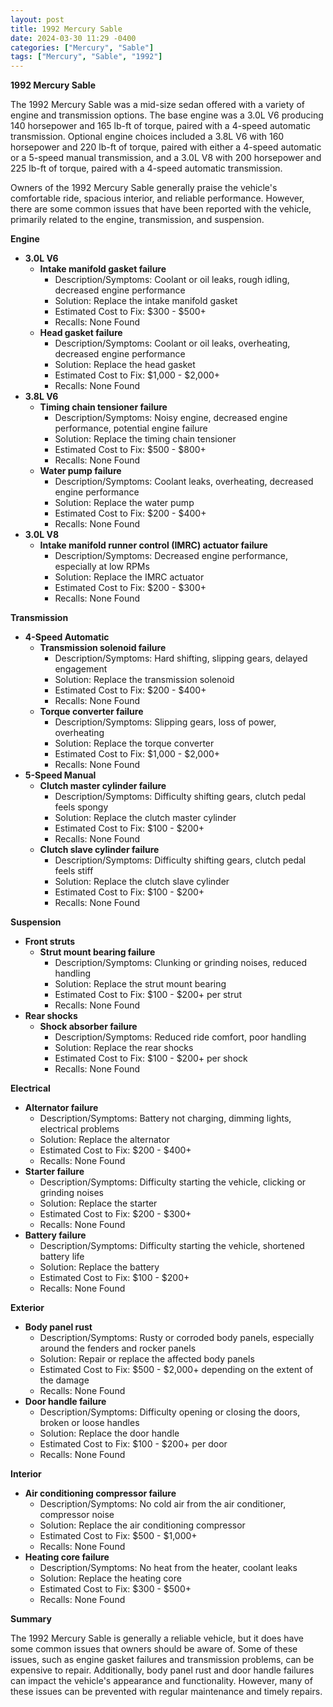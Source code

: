 ```yaml
---
layout: post
title: 1992 Mercury Sable
date: 2024-03-30 11:29 -0400
categories: ["Mercury", "Sable"]
tags: ["Mercury", "Sable", "1992"]
---
```

**1992 Mercury Sable**

The 1992 Mercury Sable was a mid-size sedan offered with a variety of engine and transmission options. The base engine was a 3.0L V6 producing 140 horsepower and 165 lb-ft of torque, paired with a 4-speed automatic transmission. Optional engine choices included a 3.8L V6 with 160 horsepower and 220 lb-ft of torque, paired with either a 4-speed automatic or a 5-speed manual transmission, and a 3.0L V8 with 200 horsepower and 225 lb-ft of torque, paired with a 4-speed automatic transmission.

Owners of the 1992 Mercury Sable generally praise the vehicle's comfortable ride, spacious interior, and reliable performance. However, there are some common issues that have been reported with the vehicle, primarily related to the engine, transmission, and suspension.

**Engine**
- **3.0L V6**
    - **Intake manifold gasket failure**
        - Description/Symptoms: Coolant or oil leaks, rough idling, decreased engine performance
        - Solution: Replace the intake manifold gasket
        - Estimated Cost to Fix: $300 - $500+
        - Recalls: None Found
    - **Head gasket failure**
        - Description/Symptoms: Coolant or oil leaks, overheating, decreased engine performance
        - Solution: Replace the head gasket
        - Estimated Cost to Fix: $1,000 - $2,000+
        - Recalls: None Found
- **3.8L V6**
    - **Timing chain tensioner failure**
        - Description/Symptoms: Noisy engine, decreased engine performance, potential engine failure
        - Solution: Replace the timing chain tensioner
        - Estimated Cost to Fix: $500 - $800+
        - Recalls: None Found
    - **Water pump failure**
        - Description/Symptoms: Coolant leaks, overheating, decreased engine performance
        - Solution: Replace the water pump
        - Estimated Cost to Fix: $200 - $400+
        - Recalls: None Found
- **3.0L V8**
    - **Intake manifold runner control (IMRC) actuator failure**
        - Description/Symptoms: Decreased engine performance, especially at low RPMs
        - Solution: Replace the IMRC actuator
        - Estimated Cost to Fix: $200 - $300+
        - Recalls: None Found

**Transmission**
- **4-Speed Automatic**
    - **Transmission solenoid failure**
        - Description/Symptoms: Hard shifting, slipping gears, delayed engagement
        - Solution: Replace the transmission solenoid
        - Estimated Cost to Fix: $200 - $400+
        - Recalls: None Found
    - **Torque converter failure**
        - Description/Symptoms: Slipping gears, loss of power, overheating
        - Solution: Replace the torque converter
        - Estimated Cost to Fix: $1,000 - $2,000+
        - Recalls: None Found
- **5-Speed Manual**
    - **Clutch master cylinder failure**
        - Description/Symptoms: Difficulty shifting gears, clutch pedal feels spongy
        - Solution: Replace the clutch master cylinder
        - Estimated Cost to Fix: $100 - $200+
        - Recalls: None Found
    - **Clutch slave cylinder failure**
        - Description/Symptoms: Difficulty shifting gears, clutch pedal feels stiff
        - Solution: Replace the clutch slave cylinder
        - Estimated Cost to Fix: $100 - $200+
        - Recalls: None Found

**Suspension**
- **Front struts**
    - **Strut mount bearing failure**
        - Description/Symptoms: Clunking or grinding noises, reduced handling
        - Solution: Replace the strut mount bearing
        - Estimated Cost to Fix: $100 - $200+ per strut
        - Recalls: None Found
- **Rear shocks**
    - **Shock absorber failure**
        - Description/Symptoms: Reduced ride comfort, poor handling
        - Solution: Replace the rear shocks
        - Estimated Cost to Fix: $100 - $200+ per shock
        - Recalls: None Found

**Electrical**
- **Alternator failure**
    - Description/Symptoms: Battery not charging, dimming lights, electrical problems
    - Solution: Replace the alternator
    - Estimated Cost to Fix: $200 - $400+
    - Recalls: None Found
- **Starter failure**
    - Description/Symptoms: Difficulty starting the vehicle, clicking or grinding noises
    - Solution: Replace the starter
    - Estimated Cost to Fix: $200 - $300+
    - Recalls: None Found
- **Battery failure**
    - Description/Symptoms: Difficulty starting the vehicle, shortened battery life
    - Solution: Replace the battery
    - Estimated Cost to Fix: $100 - $200+
    - Recalls: None Found

**Exterior**
- **Body panel rust**
    - Description/Symptoms: Rusty or corroded body panels, especially around the fenders and rocker panels
    - Solution: Repair or replace the affected body panels
    - Estimated Cost to Fix: $500 - $2,000+ depending on the extent of the damage
    - Recalls: None Found
- **Door handle failure**
    - Description/Symptoms: Difficulty opening or closing the doors, broken or loose handles
    - Solution: Replace the door handle
    - Estimated Cost to Fix: $100 - $200+ per door
    - Recalls: None Found

**Interior**
- **Air conditioning compressor failure**
    - Description/Symptoms: No cold air from the air conditioner, compressor noise
    - Solution: Replace the air conditioning compressor
    - Estimated Cost to Fix: $500 - $1,000+
    - Recalls: None Found
- **Heating core failure**
    - Description/Symptoms: No heat from the heater, coolant leaks
    - Solution: Replace the heating core
    - Estimated Cost to Fix: $300 - $500+
    - Recalls: None Found

**Summary**

The 1992 Mercury Sable is generally a reliable vehicle, but it does have some common issues that owners should be aware of. Some of these issues, such as engine gasket failures and transmission problems, can be expensive to repair. Additionally, body panel rust and door handle failures can impact the vehicle's appearance and functionality. However, many of these issues can be prevented with regular maintenance and timely repairs.
